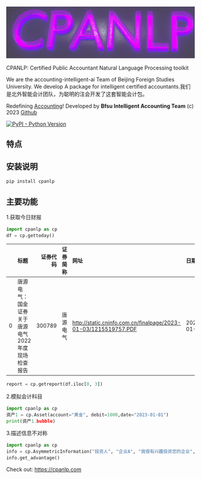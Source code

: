 [![](https://raw.githubusercontent.com/accounting-intelligent-ai/cpanlp/main/cpanlp.png)](https://cpanlp.com)

CPANLP: Certified Public Accountant Natural Language Processing toolkit

We are the accounting-intelligent-ai Team of Beijing Foreign Studies University. We develop A package for intelligent certified accountants.我们是北外智能会计团队，为聪明的注会开发了这套智能会计包。

Redefining [Accounting](https://cpanlp.com/overview/redefine)!
Developed by **Bfsu Intelligent Accounting Team** (c) 2023
[Github](https://github.com/accounting-intelligent-ai/cpanlp)

[![PyPI - Python Version](https://img.shields.io/static/v1?label=pypi&message=v1.0.19&color=blue)](https://pypi.org/project/cpanlp/)
## 特点

## 安装说明
```python
pip install cpanlp
```

## 主要功能
1.获取今日财报
```python
import cpanlp as cp
df = cp.gettoday()
```
|    | 标题                                               |   证券代码 | 证券简称   | 网址                                                            | 日期       |   id |
|---:|:---------------------------------------------------|-----------:|:-----------|:----------------------------------------------------------------|:-----------|-----:|
|  0 | 唐源电气：国金证券关于唐源电气2022年度现场检查报告 |     300789 | 唐源电气   | http://static.cninfo.com.cn/finalpage/2023-01-03/1215519757.PDF | 2023-01-03 |    1 |

```python
report = cp.getreport(df.iloc[0, 3])
```

2.模拟会计科目
```python
import cpanlp as cp
资产1 = cp.Asset(account="黄金", debit=1000,date="2023-01-01")
print(资产1.bubble)
```

3.描述信息不对称
```python
import cpanlp as cp
info = cp.AsymmetricInformation("投资人", "企业A", "我很有兴趣投资您的企业", "我有有限的预算")
info.get_advantage()
```
Check out: https://cpanlp.com